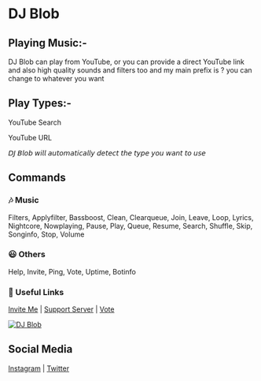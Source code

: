 # DJ Blob

## Playing Music:-

DJ Blob can play from YouTube, or you can provide a direct YouTube link and also high quality sounds and filters too and my main prefix is ? you can change to whatever you want 

## Play Types:-

YouTube Search

YouTube URL

𝘋𝘑 𝘉𝘭𝘰𝘣 𝘸𝘪𝘭𝘭 𝘢𝘶𝘵𝘰𝘮𝘢𝘵𝘪𝘤𝘢𝘭𝘭𝘺 𝘥𝘦𝘵𝘦𝘤𝘵 𝘵𝘩𝘦 𝘵𝘺𝘱𝘦 𝘺𝘰𝘶 𝘸𝘢𝘯𝘵 𝘵𝘰 𝘶𝘴𝘦

## Commands

### 🎶 Music
Filters, Applyfilter, Bassboost, Clean, Clearqueue, Join, Leave, Loop, Lyrics, Nightcore, 
Nowplaying, Pause, Play, Queue, Resume, Search, Shuffle, Skip, Songinfo, Stop, Volume

### 😃 Others
Help, Invite, Ping, Vote, Uptime, Botinfo

### 🔗 Useful Links
[Invite Me](https://discord.com/oauth2/authorize?client_id=786209866946838528&permissions=53833024&scope=bot) | [Support Server](https://discord.gg/RWSEj6JrjJ) | [Vote](https://top.gg/bot/786209866946838528/vote)

<a href="https://top.gg/bot/786209866946838528">
    <img src="https://top.gg/api/widget/786209866946838528.svg" alt="DJ Blob" />
</a> 

## Social Media 
[Instagram](https://www.instagram.com/dj_blob/) | [Twitter](https://twitter.com/dj_blob)
